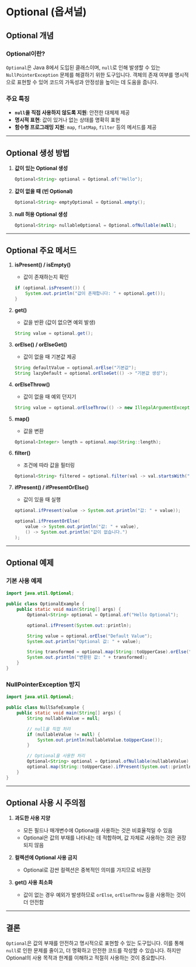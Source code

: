 
# Optional (옵셔널)

## Optional 개념

### Optional이란?
`Optional`은 Java 8에서 도입된 클래스이며, `null`로 인해 발생할 수 있는 `NullPointerException` 문제를 해결하기 위한 도구입니다. 객체의 존재 여부를 명시적으로 표현할 수 있어 코드의 가독성과 안정성을 높이는 데 도움을 줍니다.

### 주요 특징
- **`null`을 직접 사용하지 않도록 지원**: 안전한 대체제 제공
- **명시적 표현**: 값이 있거나 없는 상태를 명확히 표현
- **함수형 프로그래밍 지원**: `map`, `flatMap`, `filter` 등의 메서드를 제공

---

## Optional 생성 방법

1. **값이 있는 Optional 생성**
   ```java
   Optional<String> optional = Optional.of("Hello");
   ```

2. **값이 없을 때 (빈 Optional)**
   ```java
   Optional<String> emptyOptional = Optional.empty();
   ```

3. **null 허용 Optional 생성**
   ```java
   Optional<String> nullableOptional = Optional.ofNullable(null);
   ```

---

## Optional 주요 메서드

1. **isPresent() / isEmpty()**
    - 값이 존재하는지 확인
   ```java
   if (optional.isPresent()) {
       System.out.println("값이 존재합니다: " + optional.get());
   }
   ```

2. **get()**
    - 값을 반환 (값이 없으면 예외 발생)
   ```java
   String value = optional.get();
   ```

3. **orElse() / orElseGet()**
    - 값이 없을 때 기본값 제공
   ```java
   String defaultValue = optional.orElse("기본값");
   String lazyDefault = optional.orElseGet(() -> "기본값 생성");
   ```

4. **orElseThrow()**
    - 값이 없을 때 예외 던지기
   ```java
   String value = optional.orElseThrow(() -> new IllegalArgumentException("값이 없습니다."));
   ```

5. **map()**
    - 값을 변환
   ```java
   Optional<Integer> length = optional.map(String::length);
   ```

6. **filter()**
    - 조건에 따라 값을 필터링
   ```java
   Optional<String> filtered = optional.filter(val -> val.startsWith("H"));
   ```

7. **ifPresent() / ifPresentOrElse()**
    - 값이 있을 때 실행
   ```java
   optional.ifPresent(value -> System.out.println("값: " + value));

   optional.ifPresentOrElse(
       value -> System.out.println("값: " + value),
       () -> System.out.println("값이 없습니다.")
   );
   ```

---

## Optional 예제

### 기본 사용 예제
```java
import java.util.Optional;

public class OptionalExample {
    public static void main(String[] args) {
        Optional<String> optional = Optional.of("Hello Optional");

        optional.ifPresent(System.out::println);

        String value = optional.orElse("Default Value");
        System.out.println("Optional 값: " + value);

        String transformed = optional.map(String::toUpperCase).orElse("EMPTY");
        System.out.println("변환된 값: " + transformed);
    }
}
```

### NullPointerException 방지
```java
import java.util.Optional;

public class NullSafeExample {
    public static void main(String[] args) {
        String nullableValue = null;

        // null을 직접 처리
        if (nullableValue != null) {
            System.out.println(nullableValue.toUpperCase());
        }

        // Optional을 사용한 처리
        Optional<String> optional = Optional.ofNullable(nullableValue);
        optional.map(String::toUpperCase).ifPresent(System.out::println);
    }
}
```

---

## Optional 사용 시 주의점

1. **과도한 사용 지양**
    - 모든 필드나 매개변수에 Optional을 사용하는 것은 비효율적일 수 있음
    - Optional은 값의 부재를 나타내는 데 적합하며, 값 자체로 사용하는 것은 권장되지 않음

2. **컬렉션에 Optional 사용 금지**
    - Optional로 감싼 컬렉션은 중복적인 의미를 가지므로 비권장

3. **get() 사용 최소화**
    - 값이 없는 경우 예외가 발생하므로 `orElse`, `orElseThrow` 등을 사용하는 것이 더 안전함

---

## 결론

`Optional`은 값의 부재를 안전하고 명시적으로 표현할 수 있는 도구입니다. 이를 통해 `null`로 인한 문제를 줄이고, 더 명확하고 안전한 코드를 작성할 수 있습니다. 하지만 Optional의 사용 목적과 한계를 이해하고 적절히 사용하는 것이 중요합니다.
